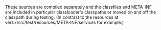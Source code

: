 These sources are compiled separately and the classfiles and
META-INF are included in particular classloader's classpaths
or moved on and off the classpath during testing.
(In contrast to the resources at
vert.x/src/test/resources/META-INF/services for example.)
